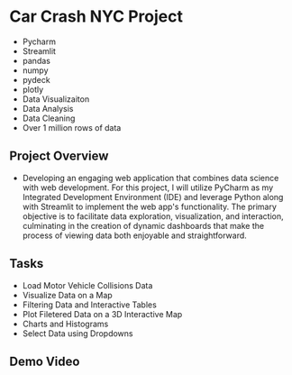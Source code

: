 # Car Crash NYC Project
* Pycharm
* Streamlit
* pandas
* numpy
* pydeck
* plotly
* Data Visualizaiton
* Data Analysis
* Data Cleaning
* Over 1 million rows of data

## Project Overview
* Developing an engaging web application that combines data science with web development. For this project, I will utilize PyCharm as my Integrated Development Environment (IDE) and leverage Python along with Streamlit to implement the web app's functionality. The primary objective is to facilitate data exploration, visualization, and interaction, culminating in the creation of dynamic dashboards that make the process of viewing data both enjoyable and straightforward.

## Tasks
* Load Motor Vehicle Collisions Data
* Visualize Data on a Map
* Filtering Data and Interactive Tables
* Plot Filetered Data on a 3D Interactive Map
* Charts and Histograms
* Select Data using Dropdowns

## Demo Video
